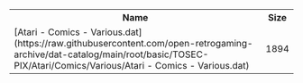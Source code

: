 <table>
<tr><th>Name</th><th>Size</th></tr>
<tr><td>[Atari - Comics - Various.dat](https://raw.githubusercontent.com/open-retrogaming-archive/dat-catalog/main/root/basic/TOSEC-PIX/Atari/Comics/Various/Atari - Comics - Various.dat)</td><td>1894</td></tr>
</table>
